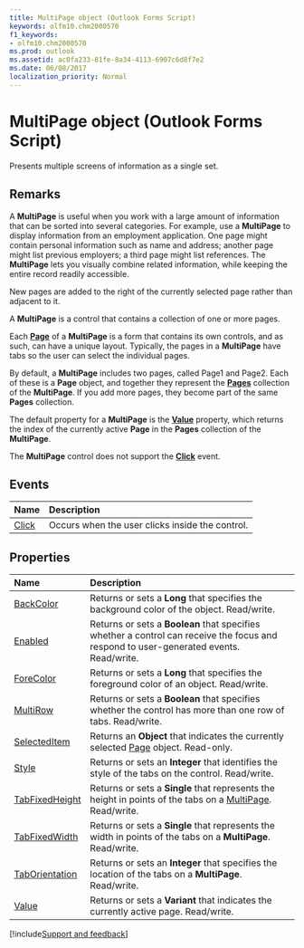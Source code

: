 ```yaml
---
title: MultiPage object (Outlook Forms Script)
keywords: olfm10.chm2000570
f1_keywords:
- olfm10.chm2000570
ms.prod: outlook
ms.assetid: ac0fa233-81fe-8a34-4113-6907c6d8f7e2
ms.date: 06/08/2017
localization_priority: Normal
---
```



# MultiPage object (Outlook Forms Script)

Presents multiple screens of information as a single set.


## Remarks

A **MultiPage** is useful when you work with a large amount of information that can be sorted into several categories. For example, use a **MultiPage** to display information from an employment application. One page might contain personal information such as name and address; another page might list previous employers; a third page might list references. The **MultiPage** lets you visually combine related information, while keeping the entire record readily accessible.

New pages are added to the right of the currently selected page rather than adjacent to it.

A **MultiPage** is a control that contains a collection of one or more pages.

Each **[Page](Outlook.page.md)** of a **MultiPage** is a form that contains its own controls, and as such, can have a unique layout. Typically, the pages in a **MultiPage** have tabs so the user can select the individual pages.

By default, a **MultiPage** includes two pages, called Page1 and Page2. Each of these is a **Page** object, and together they represent the **[Pages](Outlook.pages(object).md)** collection of the **MultiPage**. If you add more pages, they become part of the same **Pages** collection.

The default property for a **MultiPage** is the **[Value](Outlook.multipage.value.md)** property, which returns the index of the currently active **Page** in the **Pages** collection of the **MultiPage**.

The **MultiPage** control does not support the **[Click](Outlook.multipage.click.md)** event.


## Events

|Name|Description|
|:-----|:-----|
| [Click](Outlook.multipage.click.md)|Occurs when the user clicks inside the control.|


## Properties

|Name|Description|
|:-----|:-----|
| [BackColor](Outlook.multipage.backcolor.md)|Returns or sets a **Long** that specifies the background color of the object. Read/write.|
| [Enabled](Outlook.multipage.enabled.md)|Returns or sets a **Boolean** that specifies whether a control can receive the focus and respond to user-generated events. Read/write.|
| [ForeColor](Outlook.multipage.forecolor.md)|Returns or sets a **Long** that specifies the foreground color of an object. Read/write.|
| [MultiRow](Outlook.multipage.multirow.md)|Returns or sets a **Boolean** that specifies whether the control has more than one row of tabs. Read/write.|
| [SelectedItem](Outlook.multipage.selecteditem.md)|Returns an **Object** that indicates the currently selected [Page](Outlook.page.md) object. Read-only.|
| [Style](Outlook.multipage.style.md)|Returns or sets an **Integer** that identifies the style of the tabs on the control. Read/write.|
| [TabFixedHeight](Outlook.multipage.tabfixedheight.md)|Returns or sets a **Single** that represents the height in points of the tabs on a [MultiPage](Outlook.multipage.md). Read/write.|
| [TabFixedWidth](Outlook.multipage.tabfixedwidth.md)|Returns or sets a **Single** that represents the width in points of the tabs on a **MultiPage**. Read/write.|
| [TabOrientation](Outlook.multipage.taborientation.md)|Returns or sets an **Integer** that specifies the location of the tabs on a **MultiPage**. Read/write.|
| [Value](Outlook.multipage.value.md)|Returns or sets a **Variant** that indicates the currently active page. Read/write.|





[!include[Support and feedback](~/includes/feedback-boilerplate.md)]